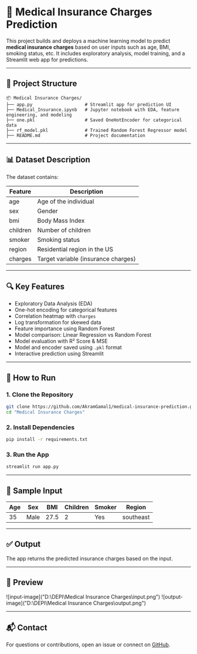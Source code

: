 
# 🏥 Medical Insurance Charges Prediction

This project builds and deploys a machine learning model to predict **medical insurance charges** based on user inputs such as age, BMI, smoking status, etc. It includes exploratory analysis, model training, and a Streamlit web app for predictions.

---

## 📁 Project Structure

```
📦 Medical Insurance Charges/
├── app.py                    # Streamlit app for prediction UI
├── Medical_Insurance.ipynb   # Jupyter notebook with EDA, feature engineering, and modeling
├── one.pkl                   # Saved OneHotEncoder for categorical data
├── rf_model.pkl              # Trained Random Forest Regressor model
├── README.md                 # Project documentation
```

---

## 📊 Dataset Description

The dataset contains:

| Feature   | Description                            |
|-----------|----------------------------------------|
| age       | Age of the individual                  |
| sex       | Gender                                 |
| bmi       | Body Mass Index                        |
| children  | Number of children                     |
| smoker    | Smoking status                         |
| region    | Residential region in the US           |
| charges   | Target variable (insurance charges)    |

---

## 🔍 Key Features

- Exploratory Data Analysis (EDA)
- One-hot encoding for categorical features
- Correlation heatmap with `charges`
- Log transformation for skewed data
- Feature importance using Random Forest
- Model comparison: Linear Regression vs Random Forest
- Model evaluation with R² Score & MSE
- Model and encoder saved using `.pkl` format
- Interactive prediction using Streamlit

---

## 🚀 How to Run

### 1. Clone the Repository
```bash
git clone https://github.com/AkramGamal1/medical-insurance-prediction.git
cd "Medical Insurance Charges"
```

### 2. Install Dependencies
```bash
pip install -r requirements.txt
```

### 3. Run the App
```bash
streamlit run app.py
```

---

## 🧪 Sample Input

| Age | Sex   | BMI  | Children | Smoker | Region     |
|-----|-------|------|----------|--------|------------|
| 35  | Male  | 27.5 | 2        | Yes    | southeast  |

---

## ✅ Output

The app returns the predicted insurance charges based on the input.

---

## 📸 Preview

![input-image]("D:\DEPI\Medical Insurance Charges\input.png")
![output-image]("D:\DEPI\Medical Insurance Charges\output.png")

---

## 📬 Contact

For questions or contributions, open an issue or connect on [GitHub](https://github.com/AkramGamal1).
